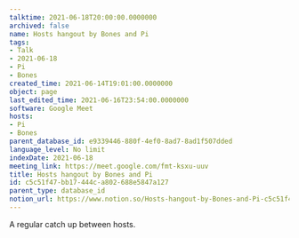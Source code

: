 ```yaml
---
talktime: 2021-06-18T20:00:00.0000000
archived: false
name: Hosts hangout by Bones and Pi
tags:
- Talk
- 2021-06-18
- Pi
- Bones
created_time: 2021-06-14T19:01:00.0000000
object: page
last_edited_time: 2021-06-16T23:54:00.0000000
software: Google Meet
hosts:
- Pi
- Bones
parent_database_id: e9339446-880f-4ef0-8ad7-8ad1f507dded
language_level: No limit
indexDate: 2021-06-18
meeting_link: https://meet.google.com/fmt-ksxu-uuv
title: Hosts hangout by Bones and Pi
id: c5c51f47-bb17-444c-a802-688e5847a127
parent_type: database_id
notion_url: https://www.notion.so/Hosts-hangout-by-Bones-and-Pi-c5c51f47bb17444ca802688e5847a127
---
```


A regular catch up between hosts.


